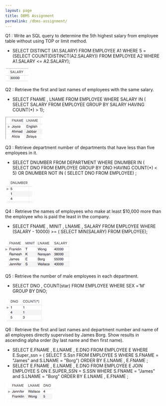 ```yaml
---
layout: page
title: DBMS Assignment
permalink: /dbms-assignment/
---
```


Q1 : Write an SQL query to determine the 5th highest salary from employee table without using TOP or limit method.
- SELECT DISTINCT (A1.SALARY) FROM EMPLOYEE A1 WHERE 5 = (SELECT COUNT(DISTINCT(A2.SALARY)) FROM EMPLOYEE A2 WHERE A1.SALARY <= A2.SALARY);

![Screenshot to Q1](./dbms_image/q1.png)


Q2 : Retrieve the first and last names of employees with the same salary.
- SELECT FNAME , LNAME FROM EMPLOYEE WHERE SALARY IN ( SELECT SALARY FROM EMPLOYEE GROUP BY SALARY HAVING COUNT(*) > 1);

![Screenshot to Q2](./dbms_image/q2.png)

Q3 : Retrieve department number of departments that have less than five employees in it.
- SELECT DNUMBER FROM DEPARTMENT WHERE DNUMBER IN ( SELECT DNO FROM EMPLOYEE GROUP BY DNO HAVING COUNT(*) < 5) OR DNUMBER NOT IN ( SELECT DNO FROM EMPLOYEE) ;

![Screenshot to Q3](./dbms_image/q3.png)


Q4 : Retrieve the names of employees who make at least $10,000 more than the employee who is paid the least in the company.
- SELECT FNAME , MINIT , LNAME , SALARY FROM EMPLOYEE WHERE (SALARY - 10000) >= ( SELECT MIN(SALARY) FROM EMPLOYEE);

![Screenshot to Q4](./dbms_image/q4.png)


Q5 : Retrieve the number of male employees in each department.
- SELECT DNO , COUNT(star)  FROM EMPLOYEE WHERE SEX ='M' GROUP BY DNO;

![Screenshot to Q5](./dbms_image/q5.png)

Q6 : Retrieve the first and last names and department number and name of all employees directly supervised by James Borg. Show results in ascending alpha order (by last name and then first name).
- SELECT E.FNAME , E.LNAME , E.DNO FROM EMPLOYEE E WHERE E.Super_ssn =  ( SELECT S.Ssn FROM EMPLOYEE S WHERE S.FNAME = "James" and S.LNAME = "Borg") ORDER BY E.LNAME , E.FNAME ;
- SELECT E.FNAME , E.LNAME , E.DNO FROM EMPLOYEE E JOIN EMPLOYEE S ON E.SUPER_SSN = S.SSN WHERE S.FNAME = "James" and S.LNAME = "Borg" ORDER BY E.LNAME , E.FNAME ;

![Screenshot to Q6](./dbms_image/q6.png)
